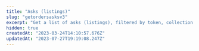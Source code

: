 ```yaml
---
title: "Asks (listings)"
slug: "getordersasksv3"
excerpt: "Get a list of asks (listings), filtered by token, collection or maker. This API is designed for efficiently ingesting large volumes of orders, for external processing"
hidden: true
createdAt: "2023-03-24T14:10:57.676Z"
updatedAt: "2023-07-27T19:19:08.247Z"
---
```

